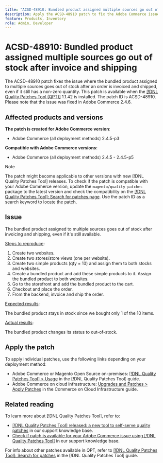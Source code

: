 ```yaml
---
title: "ACSD-48910: Bundled product assigned multiple sources go out of stock after invoice and shipping"
description: Apply the ACSD-48910 patch to fix the Adobe Commerce issue where the bundled product assigned to multiple sources goes out-of-stock after an order is invoiced and shipped, even if it still has a non-zero quantity.
feature: Products, Inventory
role: Admin, Developer
---
```

# ACSD-48910: Bundled product assigned multiple sources go out of stock after invoice and shipping

The ACSD-48910 patch fixes the issue where the bundled product assigned to multiple sources goes out of stock after an order is invoiced and shipped, even if it still has a non-zero quantity. This patch is available when the [[!DNL Quality Patches Tool (QPT)]](/help/announcements/adobe-commerce-announcements/magento-quality-patches-released-new-tool-to-self-serve-quality-patches.md) 1.1.42 is installed. The patch ID is ACSD-48910. Please note that the issue was fixed in Adobe Commerce 2.4.6.

## Affected products and versions

**The patch is created for Adobe Commerce version:**

* Adobe Commerce (all deployment methods) 2.4.5-p3

**Compatible with Adobe Commerce versions:**

* Adobe Commerce (all deployment methods) 2.4.5 - 2.4.5-p5

>[!NOTE]
>
>The patch might become applicable to other versions with new [!DNL Quality Patches Tool] releases. To check if the patch is compatible with your Adobe Commerce version, update the `magento/quality-patches` package to the latest version and check the compatibility on the [[!DNL Quality Patches Tool]: Search for patches page](https://experienceleague.adobe.com/tools/commerce-quality-patches/index.html). Use the patch ID as a search keyword to locate the patch.

## Issue

The bundled product assigned to multiple sources goes out of stock after invoicing and shipping, even if it's still available.

<u>Steps to reproduce</u>:

1. Create two websites.
1. Create two stores/store views (one per website).
1. Create two simple products (qty = 10) and assign them to both stocks and websites.
1. Create a bundled product and add these simple products to it. Assign the bundled product to both websites.
1. Go to the storefront and add the bundled product to the cart.
1. Checkout and place the order.
1. From the backend, invoice and ship the order.

<u>Expected results</u>:

The bundled product stays in stock since we bought only 1 of the 10 items.

<u>Actual results</u>:

The bundled product changes its status to out-of-stock.

## Apply the patch

To apply individual patches, use the following links depending on your deployment method:

* Adobe Commerce or Magento Open Source on-premises: [[!DNL Quality Patches Tool] > Usage](https://experienceleague.adobe.com/docs/commerce-operations/tools/quality-patches-tool/usage.html) in the [!DNL Quality Patches Tool] guide.
* Adobe Commerce on cloud infrastructure: [Upgrades and Patches > Apply Patches](https://experienceleague.adobe.com/docs/commerce-cloud-service/user-guide/develop/upgrade/apply-patches.html) in the Commerce on Cloud Infrastructure guide.

## Related reading

To learn more about [!DNL Quality Patches Tool], refer to:

* [[!DNL Quality Patches Tool] released: a new tool to self-serve quality patches](/help/announcements/adobe-commerce-announcements/magento-quality-patches-released-new-tool-to-self-serve-quality-patches.md) in our support knowledge base.
* [Check if patch is available for your Adobe Commerce issue using [!DNL Quality Patches Tool]](/help/support-tools/patches-available-in-qpt-tool/check-patch-for-magento-issue-with-magento-quality-patches.md) in our support knowledge base.

For info about other patches available in QPT, refer to [[!DNL Quality Patches Tool]: Search for patches](https://experienceleague.adobe.com/tools/commerce-quality-patches/index.html) in the [!DNL Quality Patches Tool] guide.
